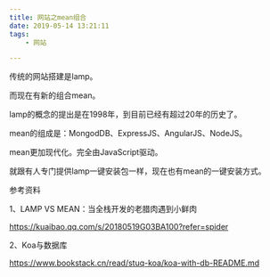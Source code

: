 ```yaml
---
title: 网站之mean组合
date: 2019-05-14 13:21:11
tags:
	- 网站

---
```




传统的网站搭建是lamp。

而现在有新的组合mean。

lamp的概念的提出是在1998年，到目前已经有超过20年的历史了。

mean的组成是：MongodDB、ExpressJS、AngularJS、NodeJS。

mean更加现代化。完全由JavaScript驱动。

就跟有人专门提供lamp一键安装包一样，现在也有mean的一键安装方式。



参考资料

1、LAMP VS MEAN：当全栈开发的老腊肉遇到小鲜肉

https://kuaibao.qq.com/s/20180519G03BA100?refer=spider

2、Koa与数据库

https://www.bookstack.cn/read/stuq-koa/koa-with-db-README.md

